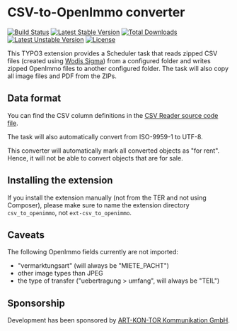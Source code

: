 # CSV-to-OpenImmo converter

[![Build Status](https://travis-ci.org/oliverklee/ext-csv_to_openimmo.svg?branch=master)](https://travis-ci.org/oliverklee/ext-csv_to_openimmo)
[![Latest Stable Version](https://poser.pugx.org/oliverklee/csv_to_openimmo/v/stable.svg)](https://packagist.org/packages/oliverklee/csv_to_openimmo)
[![Total Downloads](https://poser.pugx.org/oliverklee/csv_to_openimmo/downloads.svg)](https://packagist.org/packages/oliverklee/csv_to_openimmo)
[![Latest Unstable Version](https://poser.pugx.org/oliverklee/csv_to_openimmo/v/unstable.svg)](https://packagist.org/packages/oliverklee/csv_to_openimmo)
[![License](https://poser.pugx.org/oliverklee/csv_to_openimmo/license.svg)](https://packagist.org/packages/oliverklee/csv_to_openimmo)

This TYPO3 extension provides a Scheduler task that reads zipped CSV files
(created using
[Wodis Sigma](https://www.aareon.de/Produkte.5772.html?tx_aareon_selector[category]=5774))
from a configured folder and writes zipped OpenImmo files to another configured
folder. The task will also copy all image files and PDF from the ZIPs.

## Data format

You can find the CSV column definitions in the
[CSV Reader source code file](Classes/Service/CsvReader.php).

The task will also automatically convert from ISO-9959-1 to UTF-8.

This converter will automatically mark all converted objects as "for rent".
Hence, it will not be able to convert objects that are for sale.

## Installing the extension

If you install the extension manually (not from the TER and not using Composer),
please make sure to name the extension directory `csv_to_openimmo`, not
`ext-csv_to_openimmo`.

## Caveats

The following OpenImmo fields currently are not imported:

- "vermarktungsart" (will always be "MIETE_PACHT")
- other image types than JPEG
- the type of transfer ("uebertragung > umfang", will always be "TEIL")

## Sponsorship

Development has been sponsored by
[ART-KON-TOR Kommunikation GmbH](https://www.art-kon-tor.de/).
